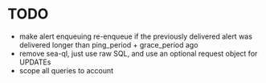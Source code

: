 # TODO
 
- make alert enqueuing re-enqueue if the previously delivered alert was delivered longer than ping_period + grace_period ago
- remove sea-ql, just use raw SQL, and use an optional request object for UPDATEs
- scope all queries to account